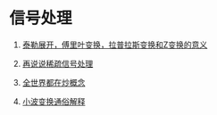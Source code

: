 ﻿<!--
  Copyright (c) 2019, Xin YUAN, courses of Zhejiang University
  All rights reserved.

  This program is free software; you can redistribute it and/or
  modify it under the terms of the 2-Clause BSD License.

  Author contact information:
    yxxinyuan@zju.edu.cn
-->

# 信号处理

1. [泰勒展开，傅里叶变换，拉普拉斯变换和Z变换的意义](https://mp.weixin.qq.com/s/WaPQqtCEVUo-5nknc0oeXw)

1. [再说说稀疏信号处理](http://blog.sciencenet.cn/blog-3395313-1152931.html)

1. [全世界都在炒概念](http://wap.sciencenet.cn/blog-3395313-1130816.html?mobile=1)

1. [小波变换通俗解释](https://mp.weixin.qq.com/s/QIYQKO3mOM6wmaAkJQMDSQ)
